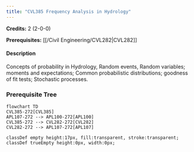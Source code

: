 ```yaml
---
title: "CVL385 Frequency Analysis in Hydrology"
---
```

**Credits:** 2 (2-0-0)

**Prerequisites:** [[/Civil Engineering/CVL282|CVL282]]

#### Description
Concepts of probability in Hydrology, Random events, Random variables; moments and expectations; Common probabilistic distributions; goodness of fit tests; Stochastic processes.

### Prerequisite Tree

```mermaid
flowchart TD
CVL385-272[CVL385]
APL107-272 --> APL100-272[APL100]
CVL385-272 --> CVL282-272[CVL282]
CVL282-272 --> APL107-272[APL107]

classDef empty height:17px, fill:transparent, stroke:transparent;
classDef trueEmpty height:0px, width:0px;
```